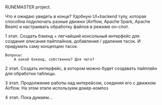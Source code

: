 RUNEMASTER project.

Что я ожидаю увидеть в конце?
Удобную UI+backend тулу, которая способна подключать разные движки (Airflow, Apache Spark, Apache Beam) и настраивать обработку файлов в режиме он-спот.

1 этап.
    Создать бэкенд + легчайший консольный интерфейс для создания описания пайплайнов, добавления / удаления тасок. И придумать саму концепцию тасок.
    
    Вопросы: 
        А какой бэкенд, собственно? Для чего? 

2 этап.
    Создать интерфейс, в котором можно будет создавать пайплайн для обработки таблицы.

3 этап.
    Продолжение работы над интерейсом, соединяя его с движком Airflow.
    На этом этапе используем докер-композ

4 этап.
    Пока думаем...